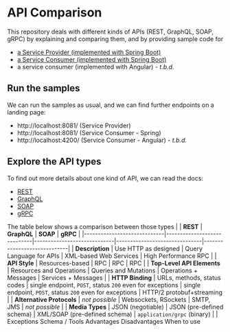 # API Comparison

This repository deals with different kinds of APIs (REST, GraphQL, SOAP, gRPC)
by explaining and comparing them, and by providing sample code for

- [a Service Provider (implemented with Spring Boot)](./service-provider)
- [a Service Consumer (implemented with Spring Boot)](./service-consumer-spring)
- a service consumer (implemented with Angular) - _t.b.d._

## Run the samples

We can run the samples as usual, and we can find further endpoints on a landing page:

- http://localhost:8081/ (Service Provider)
- http://localhost:8081/ (Service Consumer - Spring)
- http://localhost:4200/ (Service Consumer - Angular) - _t.b.d._

## Explore the API types

To find out more details about one kind of API, we can read the docs:

- [REST](./docs/REST.md)
- [GraphQL](./docs/GRAPHQL.md)
- [SOAP](./docs/SOAP.md)
- [gRPC](./docs/GRPC.md)

The table below shows a comparison between those types
|                             | **REST**                    | **GraphQL**                 | **SOAP**                      | **gRPC**                    |
|-----------------------------|-----------------------------|-----------------------------|-------------------------------|-----------------------------|
| **Description**             | Use HTTP as designed        | Query Language for APIs     | XML-based Web Services        | High Performance RPC        |
| **API Style**               | Resources-based             | RPC                         | RPC                           | RPC                         |
| **Top-Level API Elements**  | Resources and Operations    | Queries and Mutations       | Operations + Messages         | Services + Messages         |
| **HTTP Binding**            | URLs, methods, status codes | single endpoint, `POST`, status `200` even for exceptions | single endpoint, `POST`, status `200` even for exceptions | HTTP/2 protobuf+streaming |
| **Alternative Protocols**   | _not possible_              | Websockets, RSockets       | SMTP, JMS                     | _not possible_              |
| **Media Types**             | JSON (negotiable)           | JSON (pre-defined schema)   | XML/SOAP (pre-defined schema) | `application/grpc` (binary) |
| 
Exceptions
Schema / Tools
Advantages
Disadvantages
When to use
